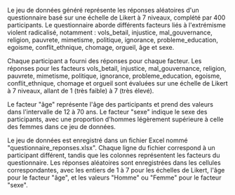 Le jeu de données généré représente les réponses aléatoires d'un questionnaire basé sur une échelle de Likert à 7 niveaux, complété par 400 participants. Le questionnaire aborde différents facteurs liés à l'extrémisme violent radicalisé, notamment : vols_betail, injustice, mal_gouvernance, religion, pauvrete, mimetisme, politique, ignorance, probleme_education, egoisme, conflit_ethnique, chomage, orgueil, âge et sexe.

Chaque participant a fourni des réponses pour chaque facteur. Les réponses pour les facteurs vols_betail, injustice, mal_gouvernance, religion, pauvrete, mimetisme, politique, ignorance, probleme_education, egoisme, conflit_ethnique, chomage et orgueil sont évaluées sur une échelle de Likert à 7 niveaux, allant de 1 (très faible) à 7 (très élevé).

Le facteur "âge" représente l'âge des participants et prend des valeurs dans l'intervalle de 12 à 70 ans. Le facteur "sexe" indique le sexe des participants, avec une proportion d'hommes légèrement supérieure à celle des femmes dans ce jeu de données.

Le jeu de données est enregistré dans un fichier Excel nommé "questionnaire_reponses.xlsx". Chaque ligne du fichier correspond à un participant différent, tandis que les colonnes représentent les facteurs du questionnaire. Les réponses aléatoires sont enregistrées dans les cellules correspondantes, avec les entiers de 1 à 7 pour les échelles de Likert, l'âge pour le facteur "âge", et les valeurs "Homme" ou "Femme" pour le facteur "sexe".
